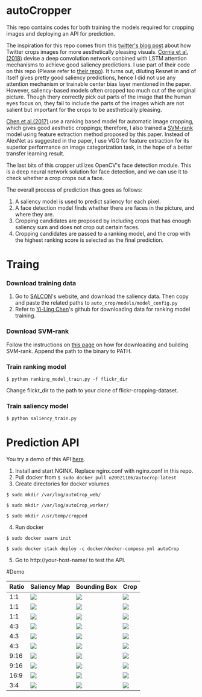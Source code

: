 # autoCropper
This repo contains codes for both training the models required for cropping images
and deploying an API for prediction.

The inspiration for this repo comes from this [twitter's blog post](https://blog.twitter.com/engineering/en_us/topics/infrastructure/2018/Smart-Auto-Cropping-of-Images.html) about how Twitter crops images for more aesthetically pleasing visuals.
[Cornia et al.(2018)](https://ieeexplore.ieee.org/document/8400593) devise a deep convolution network conbined with LSTM attention mechanisms to achieve good saliency predictions. I use part of their code on this repo (Please refer to [their repo](https://github.com/marcellacornia/sam)).
It turns out, diluting Resnet in and of itself gives pretty good saliency predictions, hence I did not use any attention mechanism or trainable center bias layer mentioned in the paper.
However, saliency-based models often cropped too much out of the original picture. Though thery correctly pick out parts of the image that the human eyes focus on, they fail to include the parts of the images which are not salient but important for the crops to be aesthetically pleasing.


[Chen et al.(2017)](https://arxiv.org/abs/1701.01480) use a ranking based model for automatic image cropping, which gives good aesthetic croppings; therefore,  I also trained a [SVM-rank](https://www.cs.cornell.edu/people/tj/svm_light/svm_rank.html) model using feature extraction method proposed by this paper. Instead of AlexNet as suggested in the paper, I use VGG for feature extraction for its superior performance on image categorization task, in the hope of a better transfer learning result.

The last bits of this cropper utilizes OpenCV's face detection module. This is a deep neural network solution for face detection, and we can use it to check whether a crop crops out a face.

The overall process of prediction thus goes as follows:
1. A saliency model is used to predict saliency for each pixel.
2. A face detection model finds whether there are faces in the picture, and where they are.
3. Cropping candidates are proposed by including crops that has enough saliency sum and does not crop out certain faces.
4. Cropping candidates are passed to a ranking model, and the crop with the highest ranking score is selected as the final prediction.

# Traing

### Download training data
1. Go to [SALCON](http://salicon.net/challenge-2017/)'s website, and download the saliency data. Then copy and paste the related paths to ```auto_crop/models/model_config.py```
2. Refer to [Yi-Ling Chen](https://github.com/yiling-chen/flickr-cropping-dataset)'s github for downloading data for ranking model training.

### Download SVM-rank
Follow the instructions on [this page](https://www.cs.cornell.edu/people/tj/svm_light/svm_rank.html) on how for downloading and building SVM-rank.
Append the path to the binary to PATH.

### Train ranking model
```$ python ranking_model_train.py -f flickr_dir```

Change filckr_dir to the path to your clone of flickr-cropping-dataset.

### Train saliency model
```$ python saliency_train.py```


# Prediction API

You try a demo of this API [here](http://35.229.246.22/).

1. Install and start NGINX. Replace nginx.conf with nginx.conf in this repo.
2. Pull docker from ```$ sudo docker pull o20021106/autocrop:latest```
3. Create directories for docker volumes

```
$ sudo mkdir /var/log/autoCrop_web/

$ sudo mkdir /var/log/autoCrop_worker/

$ sudo mkdir /usr/temp/cropped
```
4. Run docker

```
$ sudo docker swarm init

$ sudo docker stack deploy -c docker/docker-compose.yml autoCrop
```
5. Go to http://your-host-name/ to test the API.

#Demo


| Ratio | Saliency Map | Bounding Box | Crop |
| ----- |------------ | ------------ | ---- |
| 1:1 | <img src="https://raw.githubusercontent.com/o20021106/autoCrop/master/data/images/1_s.jpg"> | <img src="https://raw.githubusercontent.com/o20021106/autoCrop/master/data/images/1_b.jpg"> | <img src="https://raw.githubusercontent.com/o20021106/autoCrop/master/data/images/1.jpg"> |
| 1:1 | <img src="https://raw.githubusercontent.com/o20021106/autoCrop/master/data/images/3_s.jpeg"> | <img src="https://raw.githubusercontent.com/o20021106/autoCrop/master/data/images/3_b.jpeg"> | <img src="https://raw.githubusercontent.com/o20021106/autoCrop/master/data/images/3.jpeg"> |
| 1:1 | <img src="https://raw.githubusercontent.com/o20021106/autoCrop/master/data/images/4_s.jpeg"> | <img src="https://raw.githubusercontent.com/o20021106/autoCrop/master/data/images/4_b.jpeg"> | <img src="https://raw.githubusercontent.com/o20021106/autoCrop/master/data/images/4.jpeg"> |
| 4:3 | <img src="https://raw.githubusercontent.com/o20021106/autoCrop/master/data/images/2_4to3_s.jpeg"> | <img src="https://raw.githubusercontent.com/o20021106/autoCrop/master/data/images/2_4to3_b.jpeg"> | <img src="https://raw.githubusercontent.com/o20021106/autoCrop/master/data/images/2_4to3.jpeg"> |
| 4:3 | <img src="https://raw.githubusercontent.com/o20021106/autoCrop/master/data/images/7_4to3_s.jpg"> | <img src="https://raw.githubusercontent.com/o20021106/autoCrop/master/data/images/7_4to3_b.jpg"> | <img src="https://raw.githubusercontent.com/o20021106/autoCrop/master/data/images/7_4to3.jpg"> |
| 4:3 | <img src="https://raw.githubusercontent.com/o20021106/autoCrop/master/data/images/10_4to3_s.jpeg"> | <img src="https://raw.githubusercontent.com/o20021106/autoCrop/master/data/images/10_4to3_b.jpeg"> | <img src="https://raw.githubusercontent.com/o20021106/autoCrop/master/data/images/10_4to3.jpeg"> |
| 9:16 | <img src="https://raw.githubusercontent.com/o20021106/autoCrop/master/data/images/8_9to16_s.jpeg"> | <img src="https://raw.githubusercontent.com/o20021106/autoCrop/master/data/images/8_9to16_b.jpeg"> | <img src="https://raw.githubusercontent.com/o20021106/autoCrop/master/data/images/8_9to16.jpeg"> |
| 9:16 | <img src="https://raw.githubusercontent.com/o20021106/autoCrop/master/data/images/9_9to16_s.jpeg"> | <img src="https://raw.githubusercontent.com/o20021106/autoCrop/master/data/images/9_9to16_b.jpeg"> | <img src="https://raw.githubusercontent.com/o20021106/autoCrop/master/data/images/9_9to16.jpeg"> |
| 16:9 | <img src="https://raw.githubusercontent.com/o20021106/autoCrop/master/data/images/6_16to9_s.jpeg"> | <img src="https://raw.githubusercontent.com/o20021106/autoCrop/master/data/images/6_16to9_b.jpeg"> | <img src="https://raw.githubusercontent.com/o20021106/autoCrop/master/data/images/6_16to9.jpeg"> |
| 3:4 | <img src="https://raw.githubusercontent.com/o20021106/autoCrop/master/data/images/5_3to4_s.jpg"> | <img src="https://raw.githubusercontent.com/o20021106/autoCrop/master/data/images/5_3to4_b.jpg"> | <img src="https://raw.githubusercontent.com/o20021106/autoCrop/master/data/images/5_3to4.jpg"> |


